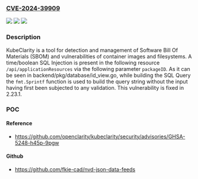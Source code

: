 ### [CVE-2024-39909](https://cve.mitre.org/cgi-bin/cvename.cgi?name=CVE-2024-39909)
![](https://img.shields.io/static/v1?label=Product&message=kubeclarity&color=blue)
![](https://img.shields.io/static/v1?label=Version&message=%3D%20%3C%202.23.1%20&color=brighgreen)
![](https://img.shields.io/static/v1?label=Vulnerability&message=CWE-89%3A%20Improper%20Neutralization%20of%20Special%20Elements%20used%20in%20an%20SQL%20Command%20('SQL%20Injection')&color=brighgreen)

### Description

KubeClarity is a tool for detection and management of Software Bill Of Materials (SBOM) and vulnerabilities of container images and filesystems. A time/boolean SQL Injection is present in the following resource `/api/applicationResources` via the following parameter `packageID`. As it can be seen in backend/pkg/database/id_view.go, while building the SQL Query the `fmt.Sprintf` function is used to build the query string without the input having first been subjected to any validation. This vulnerability is fixed in 2.23.1.

### POC

#### Reference
- https://github.com/openclarity/kubeclarity/security/advisories/GHSA-5248-h45p-9pgw

#### Github
- https://github.com/fkie-cad/nvd-json-data-feeds


